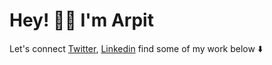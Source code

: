 <!--<p align='center'>
<img src='https://user-images.githubusercontent.com/55053424/148694587-f70578b3-f19c-4193-ab62-67a5e247cc73.png'/>
</p>
<br/>-->
# Hey! 👋🏼 I'm Arpit

Let's connect [Twitter](https://twitter.com/arpitBhalla), [Linkedin](https://linkedin.com/in/arpitBhalla) find some of my work below ⬇️
<p align='center'>
     <!--
     <a href="https://opencollective.com/arpitbhalla">
        <img alt="opencollective" src="https://img.shields.io/badge/Open Collective-%23161b22.svg?&style=for-the-badge&logo=opencollective&logoColor=%237FADF2"/>
    </a>
     <a href="https://www.buymeacoffee.com/arpitbhalla">
        <img alt="buymeacoffee" src="https://img.shields.io/badge/Buy%20me%20a%20coffee-%23161b22.svg?&style=for-the-badge&logo=buymeacoffee&logoColor=%23FFDD00"/>
    </a>
     <a href="https://twitter.com/arpitBhalla_">
        <img alt="Twitter" src="https://img.shields.io/badge/Twitter%20-%23161b22.svg?&style=for-the-badge&logo=Twitter&logoColor=%231DA1F2"/></a> 
    <a href="https://linkedin.com/in/arpitBhalla">
        <img alt="LinkedIn" src="https://img.shields.io/badge/linkedin-%23161b22.svg?&style=for-the-badge&logo=linkedin&logoColor=%230077B5"/>
    </a>
  <!--  <a href="https://stackoverflow.com/users/6682039/arpit-bhalla">
        <img alt="Stack Overflow" src="https://img.shields.io/badge/-Stack%20overflow-%23161b22?style=for-the-badge&logo=stack-overflow&logoColor=FE7A16"/>
    </a>
    -->
<br/>
<br/>
     <!--
<img src='https://github-readme-stats.vercel.app/api?username=arpitbhalla&count_private=true&show_icons=true&include_all_commits=true&theme=dark&hide_border=true'/></td>
    -->
</p>

<!--
<table align='center'>
    <tr>
        <td><img src='https://github-readme-streak-stats.herokuapp.com?user=arpitbhalla&theme=dark&hide_border=true&ring=ffffff&currStreakLabel=ffffff&fire=ffffff'/></td>
        <td><img src='https://github-readme-stats.vercel.app/api?username=arpitbhalla&count_private=true&show_icons=true&include_all_commits=true&theme=dark&hide_border=true'/></td>
    </tr>
</table>    


### Skills
<div style="display:flex;flex-direction:row">
    <img src="https://img.shields.io/badge/React-20232A?style=for-the-badge&logo=react&logoColor=61DAFB" />
    <img src="https://img.shields.io/badge/React_Native-20232A?style=for-the-badge&logo=react&logoColor=61DAFB" />
    <img src="https://img.shields.io/badge/Node.js-43853D?style=for-the-badge&logo=node-dot-js&logoColor=white" />
    <img src="https://img.shields.io/badge/Electron-2B2E3A?style=for-the-badge&logo=electron&logoColor=9FEAF9" />
    <img src="https://img.shields.io/badge/next.js-000000?style=for-the-badge&logo=next-dot-js&logoColor=white" />
    <img src="https://img.shields.io/badge/Vue.js-35495E?style=for-the-badge&logo=vue-dot-js&logoColor=4FC08D" />
    <img src="https://img.shields.io/badge/npm-CB3837?style=for-the-badge&logo=npm&logoColor=white" />
    <img src="https://img.shields.io/badge/Yarn-2C8EBB?style=for-the-badge&logo=yarn&logoColor=white" />
    <img src="https://img.shields.io/badge/GraphQl-E10098?style=for-the-badge&logo=graphql&logoColor=white" />
    <img src="https://img.shields.io/badge/Jest-C21325?style=for-the-badge&logo=jest&logoColor=white" />
</div>

### Languages
<div style="display:flex;flex-direction:row">
    <img src="https://img.shields.io/badge/JavaScript-F7DF1E?style=for-the-badge&logo=javascript&logoColor=black" />
    <img src="https://img.shields.io/badge/TypeScript-007ACC?style=for-the-badge&logo=typescript&logoColor=white" />
    <img src="https://img.shields.io/badge/C-00599C?style=for-the-badge&logo=c&logoColor=white" />
    <img src="https://img.shields.io/badge/C%2B%2B-00599C?style=for-the-badge&logo=c%2B%2B&logoColor=white" />
    <img src="https://img.shields.io/badge/Golang-00ADD8?style=for-the-badge&logo=go&logoColor=white" />
    <img src="https://img.shields.io/badge/Python-3776AB?style=for-the-badge&logo=python&logoColor=white" />
</div>

### Tools
<div style="display:flex;flex-direction:row">
    <img src="https://img.shields.io/badge/Git-F05032?style=for-the-badge&logo=git&logoColor=white" />
    <img src="https://img.shields.io/badge/Postman-FF6C37?style=for-the-badge&logo=Postman&logoColor=white" />
    <img src="https://img.shields.io/badge/Linux-FCC624?style=for-the-badge&logo=linux&logoColor=black" />
    <img src="https://img.shields.io/badge/Nginx-009639?style=for-the-badge&logo=nginx&logoColor=white" />
    <img src="https://img.shields.io/badge/Amazon_AWS-232F3E?style=for-the-badge&logo=amazon-aws&logoColor=white" />
    <img src="https://img.shields.io/badge/Google_Cloud-4285F4?style=for-the-badge&logo=google-cloud&logoColor=white" />
    <img src="https://img.shields.io/badge/Heroku-430098?style=for-the-badge&logo=heroku&logoColor=white" />
</div>

### Databases
<div style="display:flex;flex-direction:row">
    <img src="https://img.shields.io/badge/MongoDB-4EA94B?style=for-the-badge&logo=mongodb&logoColor=white" />
    <img src="https://img.shields.io/badge/MySQL-00000F?style=for-the-badge&logo=mysql&logoColor=white" />
</div>

<p align="center">
    <a href="https://www.buymeacoffee.com/arpitbhalla" target="_blank"><img src="https://www.buymeacoffee.com/assets/img/custom_images/orange_img.png" alt="Buy Me A Coffee" style="height: 41px !important;width: 174px !important;box-shadow: 0px 3px 2px 0px rgba(190, 190, 190, 0.5) !important;-webkit-box-shadow: 0px 3px 2px 0px rgba(190, 190, 190, 0.5) !important;" ></a>
</p>
